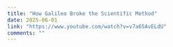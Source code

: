```yaml
---
title: "How Galileo Broke the Scientific Method"
date: 2025-06-01
link: "https://www.youtube.com/watch?v=v7a65AvELdU"
comments: ""
---
```

